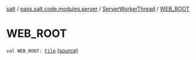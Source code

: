 [salt](../../index.md) / [pass.salt.code.modules.server](../index.md) / [ServerWorkerThread](index.md) / [WEB_ROOT](./-w-e-b_-r-o-o-t.md)

# WEB_ROOT

`val WEB_ROOT: `[`File`](https://docs.oracle.com/javase/6/docs/api/java/io/File.html) [(source)](https://github.com/kurbaniec-tgm/salt/tree/master/code/modules/server/ServerWorkerThread.kt#L37)